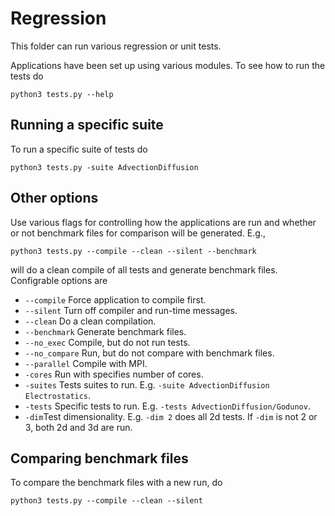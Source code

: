 # Regression
This folder can run various regression or unit tests.

Applications have been set up using various modules. To see how to run the tests do

```shell
python3 tests.py --help
```

## Running a specific suite
To run a specific suite of tests do
```shell
python3 tests.py -suite AdvectionDiffusion
```

## Other options
Use various flags for controlling how the applications are run and whether or not benchmark files for comparison will be generated.
E.g.,

```shell
python3 tests.py --compile --clean --silent --benchmark
```

will do a clean compile of all tests and generate benchmark files.
Configrable options are

* ```--compile``` Force application to compile first.
* ```--silent``` Turn off compiler and run-time messages.
* ```--clean``` Do a clean compilation.
* ```--benchmark``` Generate benchmark files.
* ```--no_exec``` Compile, but do not run tests.
* ```--no_compare``` Run, but do not compare with benchmark files.
* ```--parallel``` Compile with MPI.
* ```-cores``` Run with specifies number of cores.
* ```-suites``` Tests suites to run. E.g. ```-suite AdvectionDiffusion Electrostatics```.
* ```-tests``` Specific tests to run. E.g. ```-tests AdvectionDiffusion/Godunov```.
* ```-dim```Test dimensionality. E.g. ```-dim 2``` does all 2d tests. If ```-dim``` is not 2 or 3, both 2d and 3d are run. 

## Comparing benchmark files
To compare the benchmark files with a new run, do
```shell
python3 tests.py --compile --clean --silent
```
